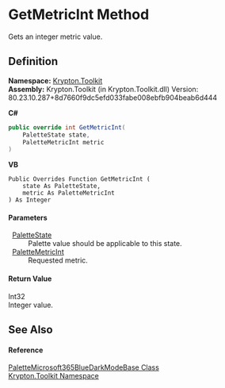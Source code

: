 # GetMetricInt Method


Gets an integer metric value.



## Definition
**Namespace:** <a href="79d2eac2-21f4-54ff-7552-b20c33c30600.md">Krypton.Toolkit</a>  
**Assembly:** Krypton.Toolkit (in Krypton.Toolkit.dll) Version: 80.23.10.287+8d7660f9dc5efd033fabe008ebfb904beab6d444

**C#**
``` C#
public override int GetMetricInt(
	PaletteState state,
	PaletteMetricInt metric
)
```
**VB**
``` VB
Public Overrides Function GetMetricInt ( 
	state As PaletteState,
	metric As PaletteMetricInt
) As Integer
```



#### Parameters
<dl><dt>  <a href="93e626cd-00cf-240e-06c6-ab4d47e982ba.md">PaletteState</a></dt><dd>Palette value should be applicable to this state.</dd><dt>  <a href="add1c883-3c14-ed6e-05cf-668b87f7fd6d.md">PaletteMetricInt</a></dt><dd>Requested metric.</dd></dl>

#### Return Value
Int32  
Integer value.

## See Also


#### Reference
<a href="488b9150-98c8-dc6a-c9c4-9480e637537d.md">PaletteMicrosoft365BlueDarkModeBase Class</a>  
<a href="79d2eac2-21f4-54ff-7552-b20c33c30600.md">Krypton.Toolkit Namespace</a>  
